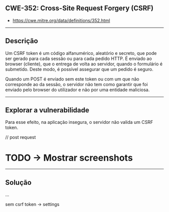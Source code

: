 ## CWE-352: Cross-Site Request Forgery (CSRF)
- https://cwe.mitre.org/data/definitions/352.html

---
## Descrição

Um CSRF token é um código alfanumérico, aleatório e secreto, que pode ser gerado para cada sessão ou para cada pedido HTTP. É enviado ao browser (cliente), que o entrega de volta ao servidor, quando o formulário é submetido. Deste modo, é possível assegurar que um pedido é seguro.

Quando um POST é enviado sem este token ou com um que não corresponde ao da sessão, o servidor não tem como garantir que foi enviado pelo browser do utilizador e não por uma entidade maliciosa.

---
## Explorar a vulnerabilidade

Para esse efeito, na aplicação insegura, o servidor não valida um CSRF token.

// post request 



# TODO -> Mostrar screenshots

---
## Solução

...

sem csrf token -> settings
